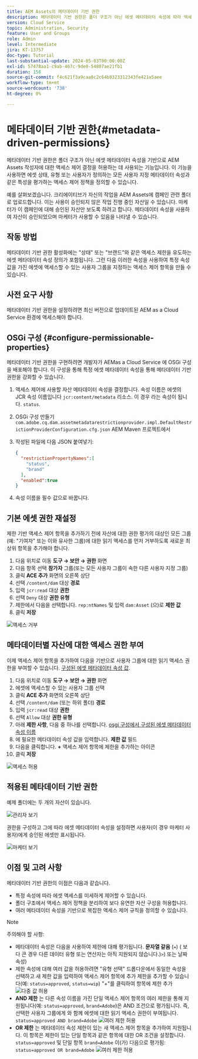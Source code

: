 ```yaml
---
title: AEM Assets의 메타데이터 기반 권한
description: 메타데이터 기반 권한은 폴더 구조가 아닌 에셋 메타데이터 속성에 따라 액세스를 제한하는 데 사용되는 기능입니다.
version: Cloud Service
topic: Administration, Security
feature: User and Groups
role: Admin
level: Intermediate
jira: KT-13757
doc-type: Tutorial
last-substantial-update: 2024-05-03T00:00:00Z
exl-id: 57478aa1-c9ab-467c-9de0-54807ae21fb1
duration: 158
source-git-commit: f4c621f3a9caa8c2c64b8323312343fe421a5aee
workflow-type: tm+mt
source-wordcount: '738'
ht-degree: 0%

---
```


# 메타데이터 기반 권한{#metadata-driven-permissions}

메타데이터 기반 권한은 폴더 구조가 아닌 에셋 메타데이터 속성을 기반으로 AEM Assets 작성자에 대한 액세스 제어 결정을 허용하는 데 사용되는 기능입니다. 이 기능을 사용하면 에셋 상태, 유형 또는 사용자가 정의하는 모든 사용자 지정 메타데이터 속성과 같은 특성을 평가하는 액세스 제어 정책을 정의할 수 있습니다.

예를 살펴보겠습니다. 크리에이티브가 자신의 작업을 AEM Assets에 캠페인 관련 폴더로 업로드합니다. 이는 사용이 승인되지 않은 작업 진행 중인 자산일 수 있습니다. 마케터가 이 캠페인에 대해 승인된 자산만 보도록 하려고 합니다. 메타데이터 속성을 사용하여 자산이 승인되었으며 마케터가 사용할 수 있음을 나타낼 수 있습니다.

## 작동 방법

메타데이터 기반 권한 활성화에는 &quot;상태&quot; 또는 &quot;브랜드&quot;와 같은 액세스 제한을 유도하는 에셋 메타데이터 속성 정의가 포함됩니다. 그런 다음 이러한 속성을 사용하여 특정 속성 값을 가진 에셋에 액세스할 수 있는 사용자 그룹을 지정하는 액세스 제어 항목을 만들 수 있습니다.

## 사전 요구 사항

메타데이터 기반 권한을 설정하려면 최신 버전으로 업데이트된 AEM as a Cloud Service 환경에 액세스해야 합니다.

## OSGi 구성 {#configure-permissionable-properties}

메타데이터 기반 권한을 구현하려면 개발자가 AEMas a Cloud Service 에 OSGi 구성을 배포해야 합니다. 이 구성을 통해 특정 에셋 메타데이터 속성을 통해 메타데이터 기반 권한을 강화할 수 있습니다.

1. 액세스 제어에 사용할 자산 메타데이터 속성을 결정합니다. 속성 이름은 에셋의 JCR 속성 이름입니다 `jcr:content/metadata` 리소스. 이 경우 라는 속성이 됩니다. `status`.
1. OSGi 구성 만들기 `com.adobe.cq.dam.assetmetadatarestrictionprovider.impl.DefaultRestrictionProviderConfiguration.cfg.json` AEM Maven 프로젝트에서
1. 작성된 파일에 다음 JSON 붙여넣기:

   ```json
   {
     "restrictionPropertyNames":[
       "status",
       "brand"
     ],
     "enabled":true
   }
   ```

1. 속성 이름을 필수 값으로 바꿉니다.

## 기본 에셋 권한 재설정

제한 기반 액세스 제어 항목을 추가하기 전에 자산에 대한 권한 평가의 대상인 모든 그룹(예: &quot;기여자&quot; 또는 이와 유사한 그룹)에 대한 읽기 액세스를 먼저 거부하도록 새로운 최상위 항목을 추가해야 합니다.

1. 다음 위치로 이동 __도구 → 보안 → 권한__ 화면
1. 다음 항목 선택 __참가자__ 그룹(또는 모든 사용자 그룹이 속한 다른 사용자 지정 그룹)
1. 클릭 __ACE 추가__ 화면의 오른쪽 상단
1. 선택 `/content/dam` 대상 __경로__
1. 입력 `jcr:read` 대상 __권한__
1. 선택 `Deny` 대상 __권한 유형__
1. 제한에서 다음을 선택합니다. `rep:ntNames` 및 입력 `dam:Asset` (으)로 __제한 값__
1. 클릭 __저장__

![액세스 거부](./assets/metadata-driven-permissions/deny-access.png)

## 메타데이터별 자산에 대한 액세스 권한 부여

이제 액세스 제어 항목을 추가하여 다음을 기반으로 사용자 그룹에 대한 읽기 액세스 권한을 부여할 수 있습니다. [구성된 에셋 메타데이터 속성 값](#configure-permissionable-properties).

1. 다음 위치로 이동 __도구 → 보안 → 권한__ 화면
1. 에셋에 액세스할 수 있는 사용자 그룹 선택
1. 클릭 __ACE 추가__ 화면의 오른쪽 상단
1. 선택 `/content/dam` (또는 하위 폴더) __경로__
1. 입력 `jcr:read` 대상 __권한__
1. 선택 `Allow` 대상 __권한 유형__
1. 아래 __제한 사항__, 다음 중 하나를 선택합니다. [osgi 구성에서 구성된 에셋 메타데이터 속성 이름](#configure-permissionable-properties)
1. 에 필요한 메타데이터 속성 값을 입력합니다. __제한 값__ 필드
1. 다음을 클릭합니다. __+__ 액세스 제어 항목에 제한을 추가하는 아이콘
1. 클릭 __저장__

![액세스 허용](./assets/metadata-driven-permissions/allow-access.png)

## 적용된 메타데이터 기반 권한

예제 폴더에는 두 개의 자산이 있습니다.

![관리자 보기](./assets/metadata-driven-permissions/admin-view.png)

권한을 구성하고 그에 따라 에셋 메타데이터 속성을 설정하면 사용자(이 경우 마케터 사용자)에게 승인된 에셋만 표시됩니다.

![마케터 보기](./assets/metadata-driven-permissions/marketeer-view.png)

## 이점 및 고려 사항

메타데이터 기반 권한의 이점은 다음과 같습니다.

- 특정 속성에 따라 에셋 액세스를 미세하게 제어할 수 있습니다.
- 폴더 구조에서 액세스 제어 정책을 분리하여 보다 유연한 자산 구성을 허용합니다.
- 여러 메타데이터 속성을 기반으로 복잡한 액세스 제어 규칙을 정의할 수 있습니다.

>[!NOTE]
>
> 주의해야 할 사항:
> 
> - 메타데이터 속성은 다음을 사용하여 제한에 대해 평가됩니다. __문자열 같음__ (`=`) ( 보다 큰 경우 다른 데이터 유형 또는 연산자는 아직 지원되지 않습니다.)`>`) 또는 날짜 속성)
> - 제한 속성에 대해 여러 값을 허용하려면 &quot;유형 선택&quot; 드롭다운에서 동일한 속성을 선택하고 새 제한 값을 입력하여 액세스 제어 항목에 추가 제한을 추가할 수 있습니다(예: `status=approved`, `status=wip`) &quot;+&quot;를 클릭하여 항목에 제한 추가
> ![다중 값 허용](./assets/metadata-driven-permissions/allow-multiple-values.png)
> - __AND 제한__ 는 다른 속성 이름을 가진 단일 액세스 제어 항목의 여러 제한을 통해 지원됩니다(예: `status=approved`, `brand=Adobe`)은 AND 조건으로 평가됩니다. 즉, 선택한 사용자 그룹에게 와 함께 에셋에 대한 읽기 액세스 권한이 부여됩니다. `status=approved AND brand=Adobe`
> ![여러 제한 허용](./assets/metadata-driven-permissions/allow-multiple-restrictions.png)
> - __OR 제한__ 는 메타데이터 속성 제한이 있는 새 액세스 제어 항목을 추가하여 지원됩니다. 이 항목은 제한이 있는 단일 항목과 같은 항목에 대한 OR 조건을 설정합니다. `status=approved` 및 단일 항목 `brand=Adobe` 이(가) 다음으로 평가됨: `status=approved OR brand=Adobe`
> ![여러 제한 허용](./assets/metadata-driven-permissions/allow-multiple-aces.png)
